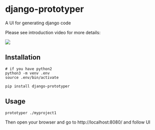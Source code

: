 # django-prototyper

A UI for generating django code

Please see introduction video for more details:

[<img src="http://f.code-on.be/d/18/06/0223EPzm.png">](http://youtube.com)


## Installation

```
# if you have python2
python3 -m venv .env
source .env/bin/activate
```

```
pip install django-prototyper
```

## Usage

```
prototyper ./myproject1
```

Then open your browser and go to http://localhost:8080/ and follow UI
